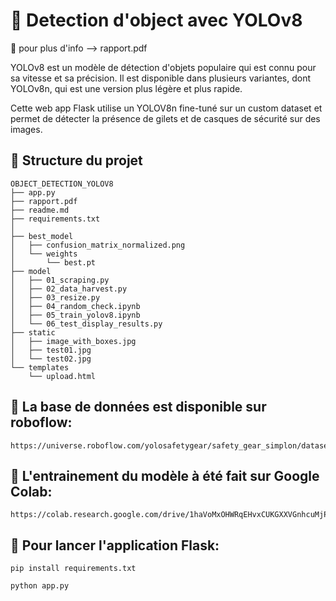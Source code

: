 # 👷 Detection d'object avec YOLOv8
🔭 pour plus d'info --> rapport.pdf

YOLOv8 est un modèle de détection d'objets populaire qui est connu pour sa vitesse et sa précision. Il est disponible dans plusieurs variantes, dont YOLOv8n, qui est une version plus légère et plus rapide.

Cette web app Flask utilise un YOLOV8n fine-tuné sur un custom dataset et permet de détecter la présence de gilets et de casques de sécurité sur des images.

## 🌳  Structure du projet
```
OBJECT_DETECTION_YOLOV8
├── app.py
├── rapport.pdf
├── readme.md
├── requirements.txt
│
├── best_model
│   ├── confusion_matrix_normalized.png
│   └── weights
│       └── best.pt
├── model
│   ├── 01_scraping.py
│   ├── 02_data_harvest.py
│   ├── 03_resize.py
│   ├── 04_random_check.ipynb
│   ├── 05_train_yolov8.ipynb
│   └── 06_test_display_results.py
├── static
│   ├── image_with_boxes.jpg
│   ├── test01.jpg
│   └── test02.jpg
└── templates
    └── upload.html
```

## 💾 La base de données est disponible sur roboflow:
 ```
https://universe.roboflow.com/yolosafetygear/safety_gear_simplon/dataset/3
 ```

## 💪 L'entrainement du modèle à été fait sur Google Colab:
 ```
 https://colab.research.google.com/drive/1haVoMxOHWRqEHvxCUKGXXVGnhcuMjPEo
 ```

## 🏃  Pour lancer l'application Flask:

```
pip install requirements.txt
```

```
python app.py
```
